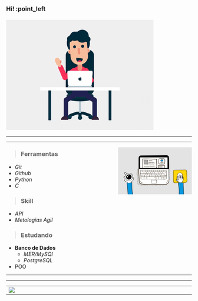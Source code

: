 ### Hi!  :point_left
####   
</a>
<img src="giphy.gif" width = 400>

  ----
  ----

 <img src="cafeprogramador.gif" width = 200  align ="Right" >
  
  > ### __Ferramentas__

* *Git*
* *Github*
* *Python*
* *C*

> ### __Skill__
* *API*
* *Metologias Agil*
> ### __Estudando__

*  __Banco de Dados__
   * *MER/MySQl* 
   * *PostgreSQL*  
*   POO
  --------
  --------
<center>
<table>
    <tr>
          <td><img width="495px" align="left" src="https://github-readme-stats.vercel.app/api?username=mateusvarelo&theme=blue-green"/></td>
          <td><img width="400px" align="left" src="https://github-readme-stats.vercel.app/api/top-langs/?username=mateusvarelo&hide=html&layout=compact&theme=blue-green" /></td>
     </tr>   
</table>
</center> 


    